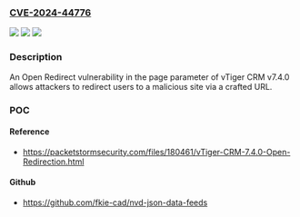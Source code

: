 ### [CVE-2024-44776](https://cve.mitre.org/cgi-bin/cvename.cgi?name=CVE-2024-44776)
![](https://img.shields.io/static/v1?label=Product&message=n%2Fa&color=blue)
![](https://img.shields.io/static/v1?label=Version&message=n%2Fa&color=blue)
![](https://img.shields.io/static/v1?label=Vulnerability&message=n%2Fa&color=brighgreen)

### Description

An Open Redirect vulnerability in the page parameter of vTiger CRM v7.4.0 allows attackers to redirect users to a malicious site via a crafted URL.

### POC

#### Reference
- https://packetstormsecurity.com/files/180461/vTiger-CRM-7.4.0-Open-Redirection.html

#### Github
- https://github.com/fkie-cad/nvd-json-data-feeds

